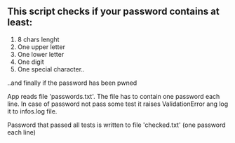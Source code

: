 ## This script checks if your password contains at least: ##

1. 8 chars lenght
2. One upper letter
3. One lower letter
4. One digit
5. One special character..

..and finally if the password has been pwned

App reads file 'passwords.txt'. The file has to contain one password each line.
In case of password not pass some test it raises ValidationError ang log it to infos.log file.

Password that passed all tests is written to file 'checked.txt' (one password each line)
